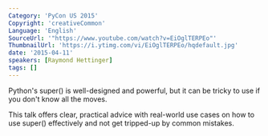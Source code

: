 ```yaml
---
Category: 'PyCon US 2015'
Copyright: 'creativeCommon'
Language: 'English'
SourceUrl: '"https://www.youtube.com/watch?v=EiOglTERPEo"'
ThumbnailUrl: 'https://i.ytimg.com/vi/EiOglTERPEo/hqdefault.jpg'
date: '2015-04-11'
speakers: [Raymond Hettinger]
tags: []
---
```

Python's super() is well-designed and powerful, but it can be tricky to use if you don't know all the moves.

This talk offers clear, practical advice with real-world use cases on how to use super() effectively and not get tripped-up by common mistakes.


